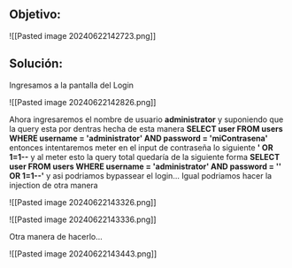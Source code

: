 ## Objetivo:

![[Pasted image 20240622142723.png]]

## Solución:

Ingresamos a la pantalla del Login

![[Pasted image 20240622142826.png]]

Ahora ingresaremos el nombre de usuario **administrator** y suponiendo que la query esta por dentras hecha de esta manera **SELECT user FROM users WHERE username = 'administrator' AND password = 'miContrasena'** entonces intentaremos meter en el input de contraseña lo siguiente **' OR 1=1--** y al meter esto la query total quedaría de la siguiente forma **SELECT user FROM users WHERE username = 'administrator' AND password = '' OR 1=1--'** y asi podriamos bypassear el login... Igual podriamos hacer la injection de otra manera


![[Pasted image 20240622143326.png]]

![[Pasted image 20240622143336.png]]

Otra manera de hacerlo...

![[Pasted image 20240622143443.png]]
